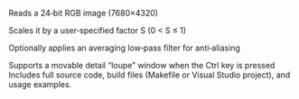 Reads a 24‑bit RGB image (7680×4320)

Scales it by a user‑specified factor S (0 < S ≤ 1)

Optionally applies an averaging low‑pass filter for anti‑aliasing

Supports a movable detail “loupe” window when the Ctrl key is pressed
Includes full source code, build files (Makefile or Visual Studio project), and usage examples.
